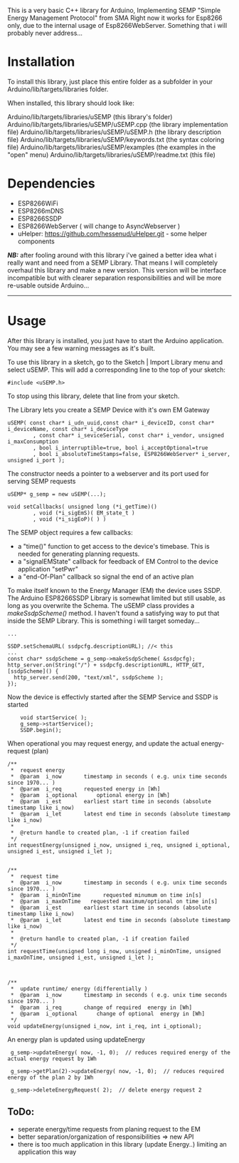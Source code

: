 This is a very basic C++ library for Arduino, Implementing SEMP "Simple Energy Management Protocol" from SMA
Right now it works for Esp8266  only, due to the internal usage of Esp8266WebServer. Something that i will probably never address...

Installation
================

To install this library, just place this entire folder as a subfolder in your
Arduino/lib/targets/libraries folder.

When installed, this library should look like:

Arduino/lib/targets/libraries/uSEMP              (this library's folder)
Arduino/lib/targets/libraries/uSEMP/uSEMP.cpp     (the library implementation file)
Arduino/lib/targets/libraries/uSEMP/uSEMP.h       (the library description file)
Arduino/lib/targets/libraries/uSEMP/keywords.txt (the syntax coloring file)
Arduino/lib/targets/libraries/uSEMP/examples     (the examples in the "open" menu)
Arduino/lib/targets/libraries/uSEMP/readme.txt   (this file)

Dependencies
==============
 - ESP8266WiFi
 - ESP8266mDNS
 - ESP8266SSDP
 - ESP8266WebServer      ( will change to AsyncWebserver )
 - uHelper:	https://github.com/hessenud/uHelper.git		- some helper components


***NB:*** after fooling around with this library i've gained a better idea what i really want and need from a SEMP
Library. That means I will completely overhaul this library and make a new version. This version will be interface incompatible but with clearer separation responsibilities and will be more re-usable outside Arduino...
	
	
---

Usage
==============

	

After this library is installed, you just have to start the Arduino application.
You may see a few warning messages as it's built.

To use this library in a sketch, go to the Sketch | Import Library menu and
select uSEMP.  This will add a corresponding line to the top of your sketch:

    #include <uSEMP.h>

To stop using this library, delete that line from your sketch.

The Library lets you create a SEMP Device with it's own EM Gateway

    uSEMP( const char* i_udn_uuid,const char* i_deviceID, const char* i_deviceName, const char* i_deviceType
			, const char* i_seviceSerial, const char* i_vendor, unsigned i_maxConsumption
			, bool i_interruptible=true, bool i_acceptOptional=true
            , bool i_absoluteTimeStamps=false, ESP8266WebServer* i_server, unsigned i_port );
The constructor needs a pointer to a webserver and its port used for serving SEMP requests
	
    uSEMP* g_semp = new uSEMP(...);

    void setCallbacks( unsigned long (*i_getTime)()
            , void (*i_sigEmS)( EM_state_t )
            , void (*i_sigEoP)( ) ) 
The SEMP object requires a few callbacks:
* a "time()" function to get access to the device's timebase. This is needed for generating planning requests.
* a "signalEMState" callback for feedback of EM Control to the device application "setPwr" 
* a "end-Of-Plan" callback so signal the end of an active plan

To make itself known to the Energy Manager (EM) the device uses SSDP. The Arduino ESP8266SSDP Library is somewhat limited but still usable,
as long as you overwrite the Schema. The uSEMP class provides a _makeSsdpScheme()_ method. I haven't found a satisfying way to put that 
inside the SEMP Library. This is something i will target someday...

	...
	
    SSDP.setSchemaURL( ssdpcfg.descriptionURL); //< this 
	...
    const char* ssdpScheme = g_semp->makeSsdpScheme( &ssdpcfg);
    http_server.on(String("/") + ssdpcfg.descriptionURL, HTTP_GET, [ssdpScheme]() {
      http_server.send(200, "text/xml", ssdpScheme ); 
    });
    
Now the device is effectivly started after the SEMP Service and SSDP is started

		void startService( );   
		g_semp->startService(); 
		SSDP.begin();
		
When operational you may request energy, and update the actual energy-request (plan)		

	/**
	 *  request energy
	 *  @param  i_now		timestamp in seconds ( e.g. unix time seconds since 1970... )
	 *  @param  i_req 		requested energy in [Wh]
	 *  @param  i_optional		optional energy in [Wh]
	 *  @param  i_est		earliest start time in seconds (absolute timestamp like i_now)
	 *  @param  i_let		latest end time in seconds (absolute timestamp like i_now)
	 *
	 *  @return handle to created plan, -1 if creation failed
	 */
	int requestEnergy(unsigned i_now, unsigned i_req, unsigned i_optional, unsigned i_est, unsigned i_let );
	
	
    /**
     *  request time
     *  @param  i_now       timestamp in seconds ( e.g. unix time seconds since 1970... )
     *  @param  i_minOnTime       requested minumum on time in[s]
     *  @param  i_maxOnTime   requested maximum/optional on time in[s]
     *  @param  i_est       earliest start time in seconds (absolute timestamp like i_now)
     *  @param  i_let       latest end time in seconds (absolute timestamp like i_now)
     *
     *  @return handle to created plan, -1 if creation failed
     */
    int requestTime(unsigned long i_now, unsigned i_minOnTime, unsigned i_maxOnTime, unsigned i_est, unsigned i_let );
 


	/**
	 *  update runtime/ energy (differentially )
	 *  @param  i_now		timestamp in seconds ( e.g. unix time seconds since 1970... )
	 *  @param  i_req 		change of required  energy in [Wh]
	 *  @param  i_optional		change of optional  energy in [Wh]
	 */
	void updateEnergy(unsigned i_now, int i_req, int i_optional);
	
An energy plan is updated using updateEnergy
	 
	 g_semp->updateEnergy( now, -1, 0);  // reduces required energy of the actual energy request by 1Wh
	 
	 g_semp->getPlan(2)->updateEnergy( now, -1, 0);  // reduces required energy of the plan 2 by 1Wh
	 
	 g_semp->deleteEnergyRequest( 2);  // delete energy request 2



ToDo: 
-----------------------------		
* seperate energy/time requests from planing request to the EM  
* better separation/organization of responsibilities => new API
* there is too much application in this library (update Energy..) limiting an application this way   